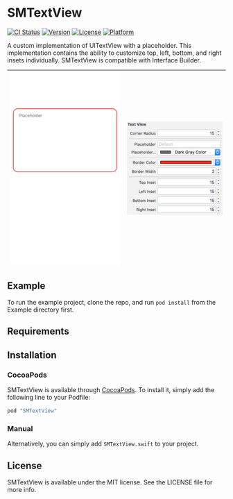 # SMTextView

[![CI Status](http://img.shields.io/travis/mandrusiaks/SMTextView.svg?style=flat)](https://travis-ci.org/mandrusiaks/SMTextView)
[![Version](https://img.shields.io/cocoapods/v/SMTextView.svg?style=flat)](http://cocoapods.org/pods/SMTextView)
[![License](https://img.shields.io/cocoapods/l/SMTextView.svg?style=flat)](http://cocoapods.org/pods/SMTextView)
[![Platform](https://img.shields.io/cocoapods/p/SMTextView.svg?style=flat)](http://cocoapods.org/pods/SMTextView)

A custom implementation of UITextView with a placeholder. This implementation contains the ability to customize top, left, bottom, and right insets individually. SMTextView is compatible with Interface Builder.

| ![SMTextView](SMTextView/Assets/SMTextView.png) | ![SMTextView2](SMTextView/Assets/IB.png) |
|:-----------------------------------------------:|:----------------------------------------:|

## Example

To run the example project, clone the repo, and run `pod install` from the Example directory first.

## Requirements

## Installation

### CocoaPods
SMTextView is available through [CocoaPods](http://cocoapods.org). To install
it, simply add the following line to your Podfile:

```ruby
pod "SMTextView"
```

### Manual

Alternatively, you can simply add ```SMTextView.swift``` to your project.


## License

SMTextView is available under the MIT license. See the LICENSE file for more info.
